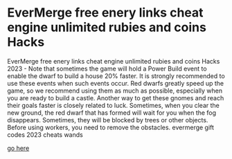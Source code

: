 # EverMerge free enery links cheat engine unlimited rubies and coins Hacks

EverMerge free enery links cheat engine unlimited rubies and coins Hacks 2023 - Note that sometimes the game will hold a Power Build event to enable the dwarf to build a house 20% faster. It is strongly recommended to use these events when such events occur. Red dwarfs greatly speed up the game, so we recommend using them as much as possible, especially when you are ready to build a castle. Another way to get these gnomes and reach their goals faster is closely related to luck. Sometimes, when you clear the new ground, the red dwarf that has formed will wait for you when the fog disappears. Sometimes, they will be blocked by trees or other objects. Before using workers, you need to remove the obstacles. evermerge gift codes 2023 cheats wands

[go here](https://watermod.icu/evermerge/)
